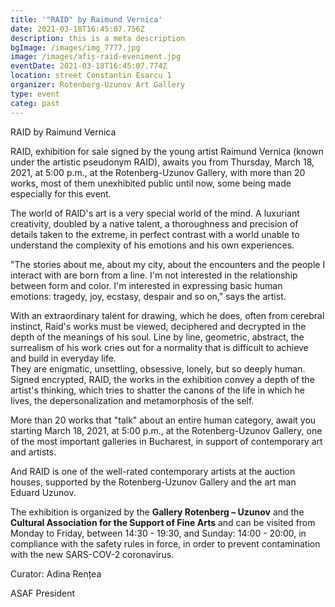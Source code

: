 ```yaml
---
title: '"RAID" by Raimund Vernica'
date: 2021-03-18T16:45:07.756Z
description: this is a meta description
bgImage: /images/img_7777.jpg
image: /images/afiș-raid-eveniment.jpg
eventDate: 2021-03-18T16:45:07.774Z
location: street Constantin Esarcu 1
organizer: Rotenberg-Uzunov Art Gallery
type: event
categ: past
---
```

RAID by Raimund Vernica

RAID, exhibition for sale signed by the young artist Raimund Vernica (known under the artistic pseudonym RAID), awaits you from Thursday, March 18, 2021, at 5:00 p.m., at the Rotenberg-Uzunov Gallery, with more than 20 works, most of them unexhibited public until now, some being made especially for this event.

The world of RAID's art is a very special world of the mind. A luxuriant creativity, doubled by a native talent, a thoroughness and precision of details taken to the extreme, in perfect contrast with a world unable to understand the complexity of his emotions and his own experiences.

"The stories about me, about my city, about the encounters and the people I interact with are born from a line. I'm not interested in the relationship between form and color. I'm interested in expressing basic human emotions: tragedy, joy, ecstasy, despair and so on," says the artist.

With an extraordinary talent for drawing, which he does, often from cerebral instinct, Raid's works must be viewed, deciphered and decrypted in the depth of the meanings of his soul. Line by line, geometric, abstract, the surrealism of his work cries out for a normality that is difficult to achieve and build in everyday life.\
They are enigmatic, unsettling, obsessive, lonely, but so deeply human.\
Signed encrypted, RAID, the works in the exhibition convey a depth of the artist's thinking, which tries to shatter the canons of the life in which he lives, the depersonalization and metamorphosis of the self.

More than 20 works that "talk" about an entire human category, await you starting March 18, 2021, at 5:00 p.m., at the Rotenberg-Uzunov Gallery, one of the most important galleries in Bucharest, in support of contemporary art and artists.

And RAID is one of the well-rated contemporary artists at the auction houses, supported by the Rotenberg-Uzunov Gallery and the art man Eduard Uzunov.

The exhibition is organized by the **Gallery Rotenberg – Uzunov** and the **Cultural Association for the Support of Fine Arts** and can be visited from Monday to Friday, between 14:30 - 19:30, and Sunday: 14:00 - 20:00, in compliance with the safety rules in force, in order to prevent contamination with the new SARS-COV-2 coronavirus.

Curator: Adina Rențea

ASAF President